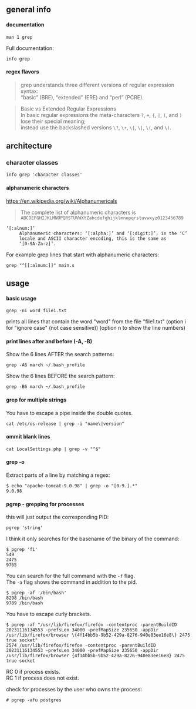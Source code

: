 ## general info

#### documentation
```
man 1 grep
```

Full documentation:
```
info grep
```

#### regex flavors

> grep understands three different versions of regular expression syntax:\
“basic” (BRE), “extended” (ERE) and “perl” (PCRE).

> Basic vs Extended Regular Expressions \
In basic regular expressions the meta-characters `?`, `+`, `{`, `|`, `(`, and `)` lose their special meaning;\
instead use the backslashed versions `\?`, `\+`, `\{`, `\|`, `\(`, and `\)`.

## architecture

### character classes

```
info grep 'character classes'
```

#### alphanumeric characters

https://en.wikipedia.org/wiki/Alphanumericals

> The complete list of alphanumeric characters is \
`ABCDEFGHIJKLMNOPQRSTUVWXYZabcdefghijklmnopqrstuvwxyz0123456789`

```
‘[:alnum:]’
     Alphanumeric characters: ‘[:alpha:]’ and ‘[:digit:]’; in the ‘C’
     locale and ASCII character encoding, this is the same as
     ‘[0-9A-Za-z]’.
```

For example grep lines that start with alphanumeric characters:
```
grep "^[[:alnum:]]" main.s
```

## usage

#### basic usage
```
grep -ni word file1.txt
```
prints all lines that contain the word "word" from the file "file1.txt"
(option i for "ignore case" (not case sensitive))
(option n to show the line numbers)

#### print lines after and before (-A, -B)

Show the 6 lines AFTER the search patterns:
```
grep -A6 march ~/.bash_profile
```

Show the 6 lines BEFORE the search pattern:
```
grep -B6 march ~/.bash_profile
```

#### grep for multiple strings

You have to escape a pipe inside the double quotes.
```
cat /etc/os-release | grep -i "name\|version"
```

#### ommit blank lines
```
cat LocalSettings.php | grep -v "^$"
```

#### grep -o

Extract parts of a line by matching a regex:
```
$ echo "apache-tomcat-9.0.98" | grep -o "[0-9.].*"
9.0.98
```

#### pgrep - grepping for processes

this will just output the corresponding PID:
```
pgrep 'string'
```

I think it only searches for the basename of the binary of the command:
```
$ pgrep 'fi'
549
2475
9765
```

You can search for the full command with the `-f` flag.\
The `-a` flag shows the command in addition to the pid.
```
$ pgrep -af '/bin/bash'
8298 /bin/bash
9789 /bin/bash
```

You have to escape curly brackets.
```
$ pgrep -af "/usr/lib/firefox/firefox -contentproc -parentBuildID 20231116134553 -prefsLen 34000 -prefMapSize 235650 -appDir /usr/lib/firefox/browser \{4f14bb5b-9b52-429a-8276-940e83ee16e8\} 2475 true socket"
2574 /usr/lib/firefox/firefox -contentproc -parentBuildID 20231116134553 -prefsLen 34000 -prefMapSize 235650 -appDir /usr/lib/firefox/browser {4f14bb5b-9b52-429a-8276-940e83ee16e8} 2475 true socket
```

RC 0 if process exists.\
RC 1 if process does not exist.

check for processes by the user who owns the process:
```
# pgrep -afu postgres
```
